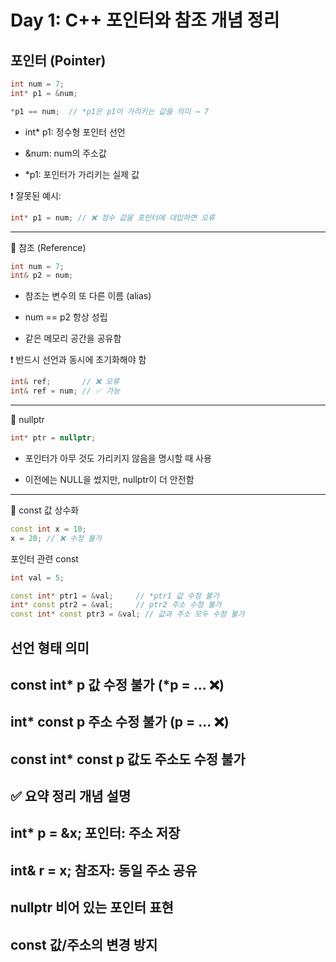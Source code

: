 # Day 1: C++ 포인터와 참조 개념 정리

## 포인터 (Pointer)

```cpp
int num = 7;
int* p1 = &num;

*p1 == num;  // *p1은 p1이 가리키는 값을 의미 → 7
```

- int* p1: 정수형 포인터 선언

- &num: num의 주소값

- *p1: 포인터가 가리키는 실제 값

❗ 잘못된 예시:

```cpp
int* p1 = num; // ❌ 정수 값을 포인터에 대입하면 오류
```

---

📌 참조 (Reference)
```cpp
int num = 7;
int& p2 = num;
```
- 참조는 변수의 또 다른 이름 (alias)

- num == p2 항상 성립

- 같은 메모리 공간을 공유함

❗ 반드시 선언과 동시에 초기화해야 함

```cpp
int& ref;       // ❌ 오류
int& ref = num; // ✅ 가능
```

---

📌 nullptr
```cpp
int* ptr = nullptr;
```

- 포인터가 아무 것도 가리키지 않음을 명시할 때 사용

- 이전에는 NULL을 썼지만, nullptr이 더 안전함

---

📌 const
값 상수화
```cpp
const int x = 10;
x = 20; // ❌ 수정 불가
```

포인터 관련 const
```cpp
int val = 5;

const int* ptr1 = &val;     // *ptr1 값 수정 불가
int* const ptr2 = &val;     // ptr2 주소 수정 불가
const int* const ptr3 = &val; // 값과 주소 모두 수정 불가
```

선언 형태	의미
---
const int* p	값 수정 불가 (*p = ... ❌)
---
int* const p	주소 수정 불가 (p = ... ❌)
---
const int* const p	값도 주소도 수정 불가
---

✅ 요약 정리
개념	설명
---
int* p = &x;	포인터: 주소 저장
---
int& r = x;	참조자: 동일 주소 공유
---
nullptr	비어 있는 포인터 표현
---
const	값/주소의 변경 방지
---
